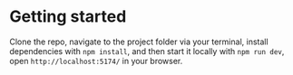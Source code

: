# Getting started

Clone the repo, navigate to the project folder via your terminal, install dependencies with `npm install`, and then start it locally with `npm run dev`, open `http://localhost:5174/` in your browser.
